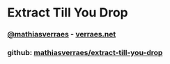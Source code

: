 # Extract Till You Drop
### [@mathiasverraes](https://twitter.com/mathiasverraes) - [verraes.net](http://verraes.net)
### github: [mathiasverraes/extract-till-you-drop](https://github.com/mathiasverraes/extract-till-you-drop)
